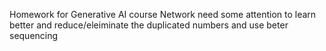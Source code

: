 Homework for Generative AI course
Network need some attention to learn better and reduce/eleiminate the duplicated numbers and use beter sequencing
